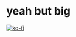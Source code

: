 # yeah but big
[![ko-fi](https://www.ko-fi.com/img/githubbutton_sm.svg)](https://ko-fi.com/Q5Q2HH4W)
